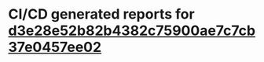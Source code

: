 # CI/CD generated reports for [d3e28e52b82b4382c75900ae7c7cb37e0457ee02](https://github.com/hydephp/develop/commit/d3e28e52b82b4382c75900ae7c7cb37e0457ee02)
